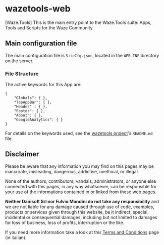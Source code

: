 # wazetools-web

[Waze.Tools] This is the main entry point to the Waze.Tools suite: Apps, Tools and Scripts for the Waze Community.

## Main configuration file

The main configuration file is `SiteCfg.json`, located in the `WEB-INF` directory on the server.

### File Structure

The active keywords for this App are:

    {
		"Globals": { },
		"TopAppBar": { },
		"Header" : { },
		"Footer": { },
		"About": { },
		"GoogleAnalytics": { }
    }

For details on the keywords used, see the [wazetools project](https://github.com/fmondini/wazetools)'s `README.md` file.

## Disclaimer

Please be aware that any information you may find on this pages may be inaccurate, misleading, dangerous, addictive, unethical, or illegal.

None of the authors, contributors, vandals, administrators, or anyone else connected with this pages, in any way whatsoever, can be responsible for your use of the informations contained in or linked from these web pages.

**Neither Danisoft Srl nor Fulvio Mondini do not take any responsibility** and we are not liable for any damage caused through use of code, examples, products or services given through this website, be it indirect, special, incidental or consequential damages, including but not limited to damages for loss of business, loss of profits, interruption or the like.

If you need more information take a look at this [Terms and Conditions](https://danisoft.software/home/copyright.jsp) page (in italian).
